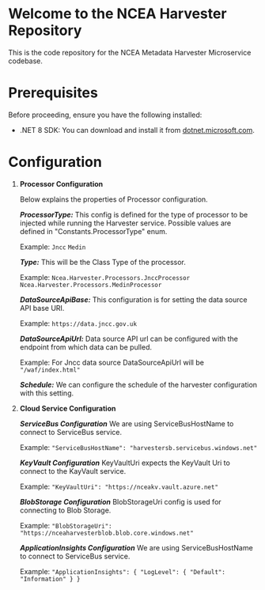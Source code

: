 # Welcome to the NCEA Harvester Repository

This is the code repository for the NCEA Metadata Harvester Microservice codebase.

# Prerequisites

Before proceeding, ensure you have the following installed:

- .NET 8 SDK: You can download and install it from [dotnet.microsoft.com](https://dotnet.microsoft.com/download/dotnet/8.0).

# Configuration

1. **Processor Configuration**
   
   Below explains the properties of Processor configuration.

    ***ProcessorType:***
    This config is defined for the type of processor to be injected while running the Harvester service.
    Possible values are defined in "Constants.ProcessorType" enum.
   
    Example: 
    `Jncc`
    `Medin`

    ***Type:***
    This will be the Class Type of the processor.
   
    Example:
    `Ncea.Harvester.Processors.JnccProcessor`
    `Ncea.Harvester.Processors.MedinProcessor`

    ***DataSourceApiBase:***
    This configuration is for setting the data source API base URI.
   
    Example: 
    `https://data.jncc.gov.uk`

    ***DataSourceApiUrl:***
    Data source API url can be configured with the endpoint from which data can be pulled.
   
    Example:  For Jncc data source DataSourceApiUrl will be `"/waf/index.html"`

    ***Schedule:***
    We can configure the schedule of the harvester configuration with this setting.
3. **Cloud Service Configuration**
   
    ***ServiceBus Configuration***
    We are using ServiceBusHostName to connect to ServiceBus service.
   
    Example:
    `"ServiceBusHostName": "harvestersb.servicebus.windows.net"`

    ***KeyVault Configuration***
    KeyVaultUri expects the KeyVault Uri to connect to the KayVault service.
   
    Example:
    `"KeyVaultUri": "https://nceakv.vault.azure.net"`

    ***BlobStorage Configuration***
    BlobStorageUri config is used for connecting to Blob Storage.
   
    Example:
    `"BlobStorageUri": "https://nceaharvesterblob.blob.core.windows.net"`

    ***ApplicationInsights Configuration***
    We are using ServiceBusHostName to connect to ServiceBus service.
   
    Example:
    `"ApplicationInsights": {
        "LogLevel": {
        "Default": "Information"
        }
    }`
